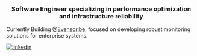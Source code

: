 ### <div align="center">Software Engineer specializing in performance optimization and infrastructure reliability</div>  

Currently Building [@Evenscribe](https://www.github.com/evenscribe), focused on developing robust monitoring solutions for enterprise systems.
  

<a href="https://linkedin.com/in/vidurkhanal" target="_blank">
<img src=https://img.shields.io/badge/linkedin-%231E77B5.svg?&style=for-the-badge&logo=linkedin&logoColor=white alt=linkedin style="margin-bottom: 5px;" />
</a>    

<br/>  
